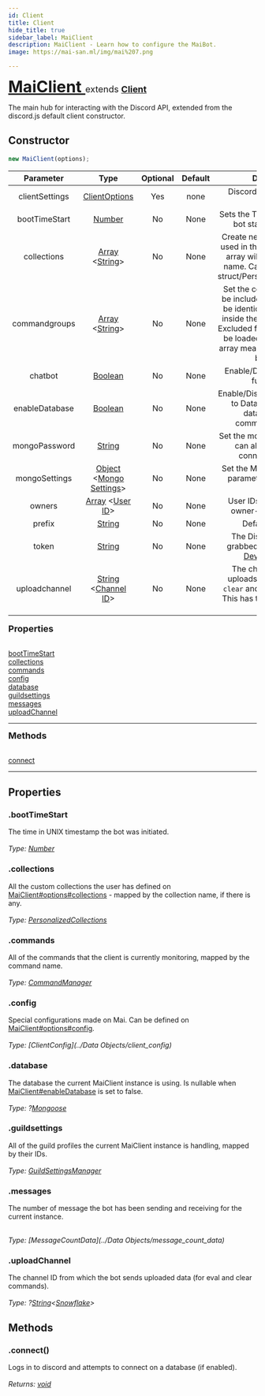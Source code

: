 ```yaml
---
id: Client
title: Client
hide_title: true
sidebar_label: MaiClient
description: MaiClient - Learn how to configure the MaiBot.
image: https://mai-san.ml/img/mai%207.png

---
```



<b> <font size='6'> <a href='https://github.com/maisans-maid/Mai/tree/master/struct/Client.js'> MaiClient </a> </font> </b>
<font size='4'> extends <b> <a href='https://discord.js.org/#/docs/main/stable/Class/Client'> Client </a> </b> </font>

The main hub for interacting with the Discord API, extended from the discord.js default client constructor.

## Constructor

```js
new MaiClient(options);
```
| Parameter | Type | Optional | Default | Description |
|:-:|:-:|:-:|:-:|:-:|
|clientSettings| [ClientOptions](https://discord.js.org/#/docs/main/stable/typedef/ClientOptions)| Yes | none | Discord.js options for the client |
|bootTimeStart | [Number](https://developer.mozilla.org/en-US/docs/Web/JavaScript/Reference/Global_Objects/Number) | No | None | Sets the Timestamp when the bot started booting up |
|collections | [Array](https://developer.mozilla.org/en-US/docs/Web/JavaScript/Reference/Global_Objects/Array) <[String](https://developer.mozilla.org/en-US/docs/Web/JavaScript/Reference/Global_Objects/String )> | No | None | Create new collections to be used in the bot. Names in the array will be the collection name. Can be accessed via struct/PersonalizedCollections|
|commandgroups| [Array](https://developer.mozilla.org/en-US/docs/Web/JavaScript/Reference/Global_Objects/Array) <[String](https://developer.mozilla.org/en-US/docs/Web/JavaScript/Reference/Global_Objects/String )> | No | None | Set the command groups to be included by the bot. Must be identical to folder names inside the commands folder. Excluded folder names will not be loaded. Setting to empty array means no command will be loaded.
|chatbot | [Boolean](https://developer.mozilla.org/en-US/docs/Web/JavaScript/Reference/Global_Objects/Boolean) | No | None | Enable/Disable the chatbot functionality  |
|enableDatabase | [Boolean](https://developer.mozilla.org/en-US/docs/Web/JavaScript/Reference/Global_Objects/Boolean) | No | None | Enable/Disable the connection to Database (Will affect database-reliant commands/services) |
|mongoPassword | [String](https://developer.mozilla.org/en-US/docs/Web/JavaScript/Reference/Global_Objects/String) | No | None | Set the mongo Password. You can also change your connector URI [here](#changing-the-mongo-connector-uri)
|mongoSettings | [Object](https://developer.mozilla.org/en-US/docs/Web/JavaScript/Reference/Global_Objects/Object) <[Mongo Settings](https://mongoosejs.com/docs/api/connection.html#connection_Connection-openUri)> | No | None | Set the Mongo's Connection parameter (if Database is enabled)
|owners| [Array](https://developer.mozilla.org/en-US/docs/Web/JavaScript/Reference/Global_Objects/Array) <[User ID](https://discord.js.org/#/docs/main/stable/class/User?scrollTo=id)> | No | None | User IDs that can use the owner-only commands|
|prefix| [String](https://developer.mozilla.org/en-US/docs/Web/JavaScript/Reference/Global_Objects/String) | No | None | Default bot prefix
|token | [String](https://developer.mozilla.org/en-US/docs/Web/JavaScript/Reference/Global_Objects/String) | No | None | The Discord Bot Token, grabbed from the [Discord Developer Portal](https://discord.com/developers)
|uploadchannel | [String](https://developer.mozilla.org/en-US/docs/Web/JavaScript/Reference/Global_Objects/String) <[Channel ID](https://discord.js.org/#/docs/main/stable/class/Channel?scrollTo=id)> | No | None | The channel where bot uploads will be made (for `clear` and `eval` commands). This has to be accessible by the bot.

<font size='4'><b>Properties</b></font><br></br>

[bootTimeStart](#boottimestart) <br />
[collections](#collections) <br />
[commands](#commands) <br />
[config](#config) <br />
[database](#database) <br />
[guildsettings](#guildsettings) <br />
[messages](#messages) <br />
[uploadChannel](#uploadchannel) <br />
***

<font size='4'><b>Methods</b></font><br></br>

[connect](#.connect)
***

## Properties
### .bootTimeStart
The time in UNIX timestamp the bot was initiated. <br></br>
*Type: [Number](https://developer.mozilla.org/en-US/docs/Web/JavaScript/Reference/Global_Objects/Number)*

### .collections
All the custom collections the user has defined on [MaiClient#options#collections](#) - mapped by the collection name, if there is any.<br></br>
*Type: [PersonalizedCollections](PersonalizedCollection)*

### .commands
All of the commands that the client is currently monitoring, mapped by the command name. <br></br>
*Type: [CommandManager](CommandManager)*

### .config
Special configurations made on Mai. Can be defined on [MaiClient#options#config](#). <br></br>
*Type: [ClientConfig](../Data Objects/client_config)*

### .database
The database the current MaiClient instance is using. Is nullable when [MaiClient#enableDatabase](#) is set to false. <br></br>
*Type: ?[Mongoose](Mongoose)*

### .guildsettings
All of the guild profiles the current MaiClient instance is handling, mapped by their IDs.<br></br>
*Type: [GuildSettingsManager](GuildSettingsManager)*

### .messages
The number of message the bot has been sending and receiving for the current instance. <br></br>

*Type: [MessageCountData](../Data Objects/message_count_data)*

### .uploadChannel
The channel ID from which the bot sends uploaded data (for eval and clear commands).<br></br>
*Type: ?[String](https://developer.mozilla.org/en-US/docs/Web/JavaScript/Reference/Global_Objects/String)<[Snowflake](https://discord.js.org/#/docs/main/stable/typedef/Snowflake )>*

## Methods

### .connect()
Logs in to discord and attempts to connect on a database (if enabled). <br></br>
*Returns: [void](https://developer.mozilla.org/en-US/docs/Web/JavaScript/Reference/Global_Objects/undefined)*
